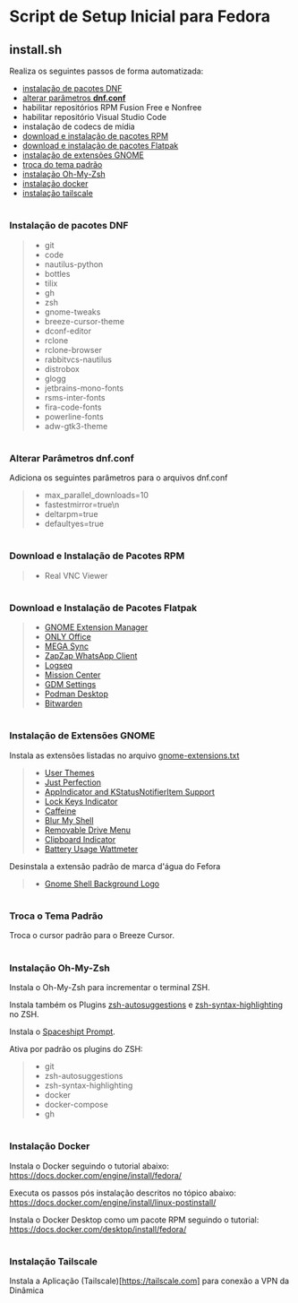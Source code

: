 # Script de Setup Inicial para Fedora

## install.sh

Realiza os seguintes passos de forma automatizada:
- [instalação de pacotes DNF](#instalacao-dnf)
- [alterar parâmetros **dnf.conf**](#dnf-conf)
- habilitar repositórios RPM Fusion Free e Nonfree
- habilitar repositório Visual Studio Code
- instalação de codecs de mídia
- [download e instalação de pacotes RPM](#instalacao-rpm)
- [download e instalação de pacotes Flatpak](#instalacao-flatpak)
- [instalação de extensões GNOME](#instalacao-extensoes-gnome)
- [troca do tema padrão](#troca-tema-padrao)
- [instalação Oh-My-Zsh](#instalacao-oh-my-zsh)
- [instalação docker](#instalacao-docker)
- [instalação tailscale](#instalacao-tailscale)

#
<a id="instalacao-dnf"></a>
### Instalação de pacotes DNF

> - git
> - code
> - nautilus-python
> - bottles
> - tilix
> - gh
> - zsh
> - gnome-tweaks
> - breeze-cursor-theme
> - dconf-editor
> - rclone
> - rclone-browser
> - rabbitvcs-nautilus
> - distrobox
> - glogg
> - jetbrains-mono-fonts
> - rsms-inter-fonts
> - fira-code-fonts
> - powerline-fonts
> - adw-gtk3-theme

#
<a id="dnf-conf"></a>
### Alterar Parâmetros dnf.conf

Adiciona os seguintes parâmetros para o arquivos dnf.conf

> - max_parallel_downloads=10
> - fastestmirror=true\n
> - deltarpm=true
> - defaultyes=true

#
<a id="instalacao-rpm"></a>
### Download e Instalação de Pacotes RPM

>- Real VNC Viewer

#
<a id="instalacao-flatpak"></a>
### Download e Instalação de Pacotes Flatpak

>- [GNOME Extension Manager](https://flathub.org/pt-BR/apps/com.mattjakeman.ExtensionManager)
>- [ONLY Office](https://flathub.org/pt-BR/apps/org.onlyoffice.desktopeditors)
>- [MEGA Sync](https://flathub.org/pt-BR/apps/nz.mega.MEGAsync)
>- [ZapZap WhatsApp Client](https://flathub.org/pt-BR/apps/com.rtosta.zapzap)
>- [Logseq](https://flathub.org/pt-BR/apps/com.mattjakeman.ExtensionManager)
>- [Mission Center](https://flathub.org/pt-BR/apps/io.missioncenter.MissionCenter)
>- [GDM Settings](https://flathub.org/pt-BR/apps/io.github.realmazharhussain.GdmSettings)
>- [Podman Desktop](https://flathub.org/pt-BR/apps/io.podman_desktop.PodmanDesktop)
>- [Bitwarden](https://flathub.org/pt-BR/apps/com.bitwarden.desktop)

#
<a id="instalacao-extensoes-gnome"></a>
### Instalação de Extensões GNOME

Instala as extensões listadas no arquivo [gnome-extensions.txt](./gnome-extensions.txt)

>- [User Themes](https://extensions.gnome.org/extension/19/user-themes/)
>- [Just Perfection](https://extensions.gnome.org/extension/3843/just-perfection/)
>- [AppIndicator and KStatusNotifierItem Support](https://extensions.gnome.org/extension/615/appindicator-support/)
>- [Lock Keys Indicator](https://extensions.gnome.org/extension/36/lock-keys/)
>- [Caffeine](https://extensions.gnome.org/extension/517/caffeine/)
>- [Blur My Shell](https://extensions.gnome.org/extension/3193/blur-my-shell/)
>- [Removable Drive Menu](https://extensions.gnome.org/extension/7/removable-drive-menu/)
>- [Clipboard Indicator](https://extensions.gnome.org/extension/779/clipboard-indicator/)
>- [Battery Usage Wattmeter](https://extensions.gnome.org/extension/6278/battery-usage-wattmeter/)

Desinstala a extensão padrão de marca d'água do Fefora

>- [Gnome Shell Background Logo](https://src.fedoraproject.org/rpms/gnome-shell-extension-background-logo)

#
<a id="troca-tema-padrao"></a>
### Troca o Tema Padrão

Troca o cursor padrão para o Breeze Cursor.

#
<a id="instalacao-oh-my-zsh"></a>
### Instalação Oh-My-Zsh

Instala o Oh-My-Zsh para incrementar o terminal ZSH.

Instala também os Plugins [zsh-autosuggestions](https://github.com/zsh-users/zsh-autosuggestions) e [zsh-syntax-highlighting](https://github.com/zsh-users/zsh-syntax-highlighting) no ZSH.

Instala o [Spaceshipt Prompt](https://spaceship-prompt.sh/).

Ativa por padrão os plugins do ZSH:
>- git
>- zsh-autosuggestions
>- zsh-syntax-highlighting
>- docker
>- docker-compose
>- gh

#
<a id="instalacao-docker"></a>
### Instalação Docker

Instala o Docker seguindo o tutorial abaixo:
https://docs.docker.com/engine/install/fedora/

Executa os passos pós instalação descritos no tópico abaixo:
https://docs.docker.com/engine/install/linux-postinstall/

Instala o Docker Desktop como um pacote RPM seguindo o tutorial:
https://docs.docker.com/desktop/install/fedora/

#
<a id="instalacao-tailscale"></a>
### Instalação Tailscale

Instala a Aplicação (Tailscale)[https://tailscale.com] para conexão a VPN da Dinâmica